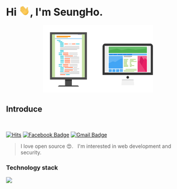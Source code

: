 # Hi <img src="./assets/Hi.gif" width="30px" style="max-width:100%;">, I'm SeungHo.

<p align="center">
  <img src="./assets/desktop.png" width="300px">
</p>

## Introduce

<br />

[![Hits](https://hits.seeyoufarm.com/api/count/incr/badge.svg?url=https%3A%2F%2Fgithub.com%2FSh031224&count_bg=%23666666&title_bg=%23A0A0A0&icon=react.svg&icon_color=%2308BEF7&title=hits&edge_flat=false)](https://hits.seeyoufarm.com)
[![Facebook Badge](https://img.shields.io/badge/-Facebook-1877f2?style=flat-square&logo=facebook&logoColor=white&link=hhttps://www.facebook.com/profile.php?id=100048700034135)](https://www.facebook.com/profile.php?id=100048700034135)
[![Gmail Badge](https://img.shields.io/badge/-Gmail-c14438?style=flat-square&logo=Gmail&logoColor=white&link=mailto:1cktmdgh2@gmail.com)](mailto:1cktmdgh2@gmail.com)

> I love open source 😍. &nbsp; I'm interested in web development and security.

### Technology stack

<img width="730px" src="https://user-images.githubusercontent.com/51149996/98192261-12ef6d80-1f5e-11eb-8fd3-6a0d770702fd.png" />
<!--
<table>
  <thead>
    <tr>
      <td width="78px"></td>
      <td>Language</td>
      <td>Description</td>
      <td width="130px">Progress</td>
  </thead>
  <tbody>
    <tr>
      <td>
        <code>
          <img width="40px" src="./assets/react.png" />
        </code>
      </td>
      <td>
        React
      </td>
      <td>
        I mainly create projects I want to make in TypeScript.
      </td>
      <td>
        <img width="100px" src="https://progress-bar.dev/80" />
      </td>
    </tr>
    <tr>
      <td>
        <code>
          <img width="40px" src="./assets/next.png" />
        </code>
      </td>
      <td>
        Next.js
      </td>
      <td>
        Use for projects that require SSR.
      </td>
      <td>
        <img width="100px" src="https://progress-bar.dev/65" />
      </td>
    </tr>
    <tr>
      <td>
        <code>
        <img width="40px" src="./assets/vue.png" />
        </code>
      </td>
      <td>
        Vue.js
      </td>
      <td>
        I use when making a simple project.
      </td>
      <td>
        <img width="100px" src="https://progress-bar.dev/85" />
      </td>
    </tr>
    <tr>
      <td>
        <code>
        <img width="40px" src="./assets/nuxt.png" />
      </td>
      </code>
      <td>
        Nuxt.js
      </td>
      <td>
        I am using it because I like the fact that Vue supports SSR.
      </td>
      <td width="118px">
        <img width="100px" src="https://progress-bar.dev/75" />
      </td>
    </tr>
    <tr>
      <td>
        <code>
        <img width="40px" src="./assets/express.png" />
        </code>
      </td>
      <td>
        Express
      </td>
      <td>
        I can make Rest api with Express.
      </td>
      <td>
        <img width="100px" src="https://progress-bar.dev/75" />
      </td>
    </tr>
    <tr>
      <td>
        <code>
        <img width="40px" src="./assets/typeorm.png" />
        </code>
      </td>
      <td>
        TypeORM
      </td>
      <td>
        I mainly make servers with TypeORM.
      </td>
      <td>
        <img width="100px" src="https://progress-bar.dev/70" />
      </td>
    </tr>
    <tr>
      <td>
        <code>
        <img width="40px" src="./assets/springboot.png" />
        </code>
      </td>
      <td>
        Spring Boot
      </td>
      <td>
        I am currently studying.
      </td>
      <td>
        <img width="100px" src="https://progress-bar.dev/35" />
      </td>
    </tr>
    <tr>
      <td>
        <code>
        <img width="40px" src="./assets/kotlin.png" />
        </code>
      </td>
      <td>
        Kotlin
      </td>
      <td>
        I like kotlin grammar.
      </td>
      <td>
        <img width="100px" src="https://progress-bar.dev/40" />
      </td>
    </tr>
    <tr>
      <td>
        <code>
        <img width="40px" src="./assets/docker.png" />
        </code>
      </td>
      <td>
        Docker
      </td>
      <td>
        I am trying to deploy a lot with docker.
      </td>
      <td>
        <img width="100px" src="https://progress-bar.dev/45" />
      </td>
    </tr>
  </tbody>
</table>
-->
